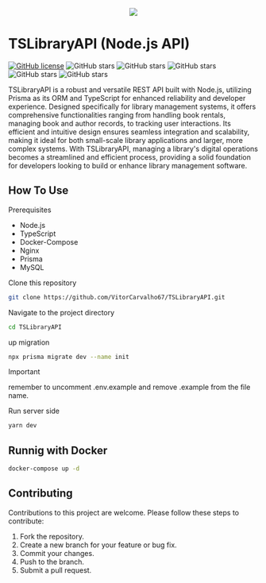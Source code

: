 <p align="center">
  <img src="https://github.com/VitorCarvalho67/TSLibraryAPI/assets/102667323/85da05f2-6c31-4520-b55d-ed7eb01d40d8" />
</p>

# TSLibraryAPI (Node.js API)

[![GitHub license](https://img.shields.io/github/license/vitorcarvalho67/TSLibraryAPI)](vitorcarvalho67/TSLibraryAPI/blob/master/LICENSE) ![GitHub stars](https://img.shields.io/github/stars/vitorcarvalho67/TSLibraryAPI) ![GitHub stars](https://img.shields.io/github/languages/count/vitorcarvalho67/TSLibraryAPI) ![GitHub stars](https://img.shields.io/github/languages/top/vitorcarvalho67/TSLibraryAPI) ![GitHub stars](https://img.shields.io/github/repo-size/vitorcarvalho67/TSLibraryAPI) ![GitHub stars](https://img.shields.io/github/languages/code-size/vitorcarvalho67/TSLibraryAPI)

TSLibraryAPI is a robust and versatile REST API built with Node.js, utilizing Prisma as its ORM and TypeScript for enhanced reliability and developer experience. Designed specifically for library management systems, it offers comprehensive functionalities ranging from handling book rentals, managing book and author records, to tracking user interactions. Its efficient and intuitive design ensures seamless integration and scalability, making it ideal for both small-scale library applications and larger, more complex systems. With TSLibraryAPI, managing a library's digital operations becomes a streamlined and efficient process, providing a solid foundation for developers looking to build or enhance library management software.

## How To Use
Prerequisites
- Node.js
- TypeScript
- Docker-Compose
- Nginx
- Prisma
- MySQL

Clone this repository
```bash
git clone https://github.com/VitorCarvalho67/TSLibraryAPI.git
```

Navigate to the project directory
```bash
cd TSLibraryAPI
```

up migration
```bash
npx prisma migrate dev --name init
```

>[!IMPORTANT]
> remember to uncomment .env.example and remove .example from the file name.

Run server side
```bash
yarn dev
```

## Runnig with Docker

```bash
docker-compose up -d
```

## Contributing
Contributions to this project are welcome. Please follow these steps to contribute:

1. Fork the repository.
2. Create a new branch for your feature or bug fix.
3. Commit your changes.
4. Push to the branch.
5. Submit a pull request.